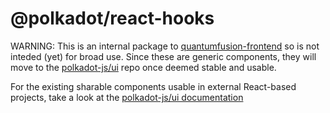 # @polkadot/react-hooks

WARNING: This is an internal package to [quantumfusion-frontend](https://github.com/MemechiKekamoto/quantumfusion-frontend) so is not inteded (yet) for broad use. Since these are generic components, they will move to the [polkadot-js/ui](https://github.com/polkadot-js/ui) repo once deemed stable and usable.

For the existing sharable components usable in external React-based projects, take a look at the [polkadot-js/ui documentation](https://polkadot.js.org/ui/)
